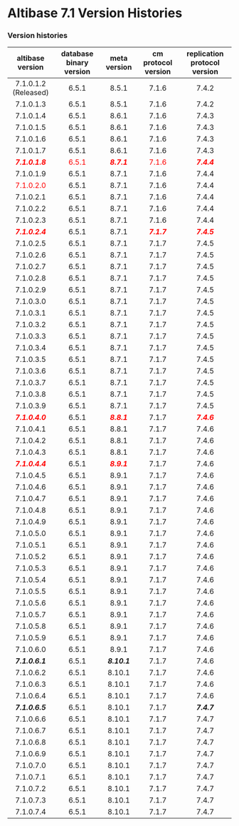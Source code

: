 # Altibase 7.1 Version Histories

### Version histories

| altibase version                   | database binary version        | meta version                   | cm protocol version            | replication protocol version   |
| :--------------------------------: | :----------------------------: | :----------------------------: | :----------------------------: | :----------------------------: |
| 7.1.0.1.2  </br>(Released)         | 6.5.1                          | 8.5.1                          | 7.1.6                          | 7.4.2                          |
| 7.1.0.1.3                          | 6.5.1                          | 8.5.1                          | 7.1.6                          | 7.4.2                          |
| 7.1.0.1.4                          | 6.5.1                          | 8.6.1                          | 7.1.6                          | 7.4.3                          |
| 7.1.0.1.5                          | 6.5.1                          | 8.6.1                          | 7.1.6                          | 7.4.3                          |
| 7.1.0.1.6                          | 6.5.1                          | 8.6.1                          | 7.1.6                          | 7.4.3                          |
| 7.1.0.1.7                          | 6.5.1                          | 8.6.1                          | 7.1.6                          | 7.4.3                          |
| ***<font color="red">7.1.0.1.8</font>*** | <font color="red">6.5.1</font> | ***<font color="red">8.7.1</font>*** | <font color="red">7.1.6</font> | ***<font color="red">7.4.4</font>*** |
| 7.1.0.1.9                          | 6.5.1                          | 8.7.1                          | 7.1.6                          | 7.4.4                          |
| <font color="red">7.1.0.2.0</font> | 6.5.1                          | 8.7.1                          | 7.1.6                          | 7.4.4                          |
| 7.1.0.2.1                          | 6.5.1                          | 8.7.1                          | 7.1.6                          | 7.4.4                          |
| 7.1.0.2.2                          | 6.5.1                          | 8.7.1                          | 7.1.6                          | 7.4.4                          |
| 7.1.0.2.3                          | 6.5.1                          | 8.7.1                          | 7.1.6                          | 7.4.4                          |
| ***<font color="red">7.1.0.2.4</font>*** | 6.5.1                          | 8.7.1                          | ***<font color="red">7.1.7</font>*** | ***<font color="red">7.4.5</font>*** |
| 7.1.0.2.5                          | 6.5.1                          | 8.7.1                          | 7.1.7                          | 7.4.5                          |
| 7.1.0.2.6                          | 6.5.1                          | 8.7.1                          | 7.1.7                          | 7.4.5                          |
| 7.1.0.2.7                          | 6.5.1                          | 8.7.1                          | 7.1.7                          | 7.4.5                          |
| 7.1.0.2.8                          | 6.5.1                          | 8.7.1                          | 7.1.7                          | 7.4.5                          |
| 7.1.0.2.9                          | 6.5.1                          | 8.7.1                          | 7.1.7                          | 7.4.5                          |
| 7.1.0.3.0                          | 6.5.1                          | 8.7.1                          | 7.1.7                          | 7.4.5                          |
| 7.1.0.3.1                          | 6.5.1                          | 8.7.1                          | 7.1.7                          | 7.4.5                          |
| 7.1.0.3.2                          | 6.5.1                          | 8.7.1                          | 7.1.7                          | 7.4.5                          |
| 7.1.0.3.3                          | 6.5.1                          | 8.7.1                          | 7.1.7                          | 7.4.5                          |
| 7.1.0.3.4                          | 6.5.1                          | 8.7.1                          | 7.1.7                          | 7.4.5                          |
| 7.1.0.3.5                          | 6.5.1                          | 8.7.1                          | 7.1.7                          | 7.4.5                          |
| 7.1.0.3.6                          | 6.5.1                          | 8.7.1                          | 7.1.7                          | 7.4.5                          |
| 7.1.0.3.7                          | 6.5.1                          | 8.7.1                          | 7.1.7                          | 7.4.5                          |
| 7.1.0.3.8                          | 6.5.1                          | 8.7.1                          | 7.1.7                          | 7.4.5                          |
| 7.1.0.3.9                          | 6.5.1                          | 8.7.1                          | 7.1.7                          | 7.4.5                          |
| ***<font color="red">7.1.0.4.0</font>*** | 6.5.1                          | ***<font color="red">8.8.1</font>*** | 7.1.7                          | ***<font color="red">7.4.6</font>*** |
| 7.1.0.4.1                          | 6.5.1                          | 8.8.1                          | 7.1.7                          | 7.4.6                          |
| 7.1.0.4.2                          | 6.5.1                          | 8.8.1                          | 7.1.7                          | 7.4.6                          |
| 7.1.0.4.3                          | 6.5.1                          | 8.8.1                          | 7.1.7                          | 7.4.6                          |
| ***<font color="red">7.1.0.4.4</font>*** | 6.5.1                          | ***<span style="color:red">8.9.1</span>*** | 7.1.7                          | 7.4.6                          |
| 7.1.0.4.5                          | 6.5.1                          | 8.9.1                          | 7.1.7                          | 7.4.6                          |
| 7.1.0.4.6                          | 6.5.1                          | 8.9.1                          | 7.1.7                          | 7.4.6                          |
| 7.1.0.4.7                          | 6.5.1                          | 8.9.1                          | 7.1.7                          | 7.4.6                          |
| 7.1.0.4.8                          | 6.5.1                          | 8.9.1                          | 7.1.7                          | 7.4.6                          |
| 7.1.0.4.9                          | 6.5.1                          | 8.9.1                          | 7.1.7                          | 7.4.6                          |
| 7.1.0.5.0                          | 6.5.1                          | 8.9.1                          | 7.1.7                          | 7.4.6                          |
| 7.1.0.5.1                          | 6.5.1                          | 8.9.1                          | 7.1.7                          | 7.4.6                          |
| 7.1.0.5.2                          | 6.5.1                          | 8.9.1                          | 7.1.7                          | 7.4.6                          |
| 7.1.0.5.3 | 6.5.1 | 8.9.1 | 7.1.7 | 7.4.6 |
| 7.1.0.5.4 | 6.5.1 | 8.9.1 | 7.1.7 | 7.4.6 |
| 7.1.0.5.5 | 6.5.1 | 8.9.1 | 7.1.7 | 7.4.6 |
| 7.1.0.5.6 | 6.5.1 | 8.9.1 | 7.1.7 | 7.4.6 |
| 7.1.0.5.7 | 6.5.1 | 8.9.1 | 7.1.7 | 7.4.6 |
| 7.1.0.5.8 |             6.5.1              |                8.9.1                 |             7.1.7              | 7.4.6 |
| 7.1.0.5.9 | 6.5.1 |                8.9.1                 |             7.1.7              | 7.4.6 |
| 7.1.0.6.0 | 6.5.1 | 8.9.1 | 7.1.7 | 7.4.6 |
| ***7.1.0.6.1*** | 6.5.1 | ***8.10.1*** | 7.1.7 | 7.4.6 |
| 7.1.0.6.2 | 6.5.1 | 8.10.1 | 7.1.7 | 7.4.6 |
| 7.1.0.6.3 | 6.5.1 | 8.10.1 | 7.1.7 | 7.4.6 |
| 7.1.0.6.4 | 6.5.1 | 8.10.1 | 7.1.7 | 7.4.6 |
| ***7.1.0.6.5*** | 6.5.1 | 8.10.1 | 7.1.7 | ***7.4.7*** |
| 7.1.0.6.6 | 6.5.1 | 8.10.1 | 7.1.7 | 7.4.7 |
| 7.1.0.6.7 | 6.5.1 | 8.10.1 | 7.1.7 | 7.4.7 |
| 7.1.0.6.8 | 6.5.1 | 8.10.1 | 7.1.7 | 7.4.7 |
| 7.1.0.6.9 | 6.5.1 | 8.10.1 | 7.1.7 | 7.4.7 |
| 7.1.0.7.0 | 6.5.1 | 8.10.1 | 7.1.7 | 7.4.7 |
| 7.1.0.7.1 | 6.5.1 | 8.10.1 | 7.1.7 | 7.4.7 |
| 7.1.0.7.2 | 6.5.1 | 8.10.1 | 7.1.7 | 7.4.7 |
| 7.1.0.7.3 | 6.5.1 | 8.10.1 | 7.1.7 | 7.4.7 |
| 7.1.0.7.4 | 6.5.1 | 8.10.1 | 7.1.7 | 7.4.7 |

